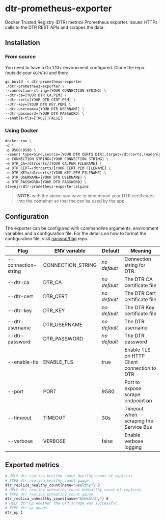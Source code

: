# dtr-prometheus-exporter
Docker Trusted Registry (DTR) metrics Prometheus exporter. Issues HTTPs calls to the DTR REST APIs and scrapes the data.

## Installation

### From source

You need to have a Go 1.10+ environment configured. Clone the repo (outside your `GOPATH`) and then:

```bash
go build -o dtr-prometheus-exporter
./dtr-prometheus-exporter \
--connection-string=[YOUR CONNECTION STRING] \
--dtr-ca=[YOUR DTR CA.PEM] \
--dtr-cert=[YOUR DTR CERT.PEM] \
--dtr-key=[YOUR DTR KEY.PEM] \
--dtr-username=[YOUR DTR USERNAME] \
--dtr-password=[YOUR DTR PASSWORD] \
--enable-tls=[TRUE||FALSE]
```

### Using Docker

```bash
docker run \
-d \
-p 9580:9580 \
--mount type=bind,source=[YOUR DTR CERTS DIR],target=/dtrcerts,readonly \
-e CONNECTION_STRING=[YOUR CONNECTION STRING] \
-e DTR_CA=/dtrcerts/[YOUR CA.PEM FILENAME] \
-e DTR_CERT=/dtrcerts/[YOUR CERT.PEM FILENAME] \
-e DTR_KEY=/dtrcerts/[YOUR KEY.PEM FILENAME] \
-e DTR_USERNAME=[YOUR DTR USERNAME] \
-e DTR_PASSWORD=[YOUR DTR PASSWORD] \
stevejr/dtr-prometheus-exporter:alpine
```

>**NOTE:**  with the above you have to bind mount your DTR certificates into the container so that the can be used by the app.

## Configuration

The exporter can be configured with commandline arguments, environment variables and a configuration file. For the details on how to format the configuration file, visit [namsral/flag](https://github.com/namsral/flag) repo.

|Flag|ENV variable|Default|Meaning|
|---|---|---|---|
|--connection-string|CONNECTION_STRING|_no default_|Connection string for DTR.|
|--dtr-ca|DTR_CA|_no default_|The DTR CA certificate file|
|--dtr-cert|DTR_CERT|_no default_|The DTR Cert certificate file|
|--dtr-key|DTR_KEY|_no default_|The DTR Key certificate file|
|--dtr-username|DTR_USERNAME|_no default_|The DTR username|
|--dtr-password|DTR_PASSWORD|_no default_|The DTR password|
|--enable-tls|ENABLE_TLS|true|Enable TLS on HTTP Client connection to DTR|
|--port|PORT|9580|Port to expose scrape endpoint on|
|--timeout|TIMEOUT|30s|Timeout when scraping the Service Bus|
|--verbose|VERBOSE|false|Enable verbose logging|

## Exported metrics

```bash
# HELP dtr_replica_healthy_count Healthy count of replicas
# TYPE dtr_replica_healthy_count gauge
dtr_replica_healthy_count{name="Healthy"} 3
# HELP dtr_replica_unhealthy_count UnHealthy count of replicas
# TYPE dtr_replica_unhealthy_count gauge
dtr_replica_unhealthy_count{name="UnHealthy"} 0
# HELP dtr_up Whether the DTR scrape was successful
# TYPE dtr_up gauge
dtr_up 1
```
